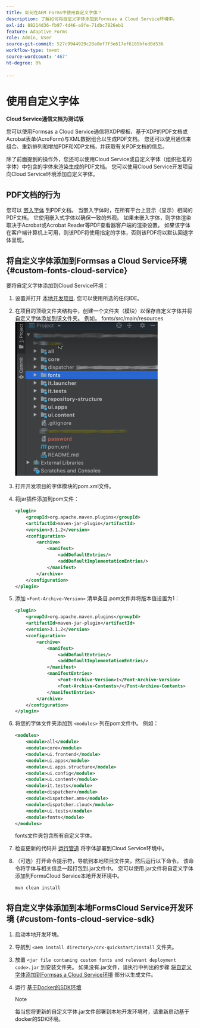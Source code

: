 ```yaml
---
title: 如何在AEM Forms中使用自定义字体？
description: 了解如何将自定义字体添加到Formsas a Cloud Service环境中。
exl-id: 88214d36-fb97-4d46-a9fe-71dbc7826eb1
feature: Adaptive Forms
role: Admin, User
source-git-commit: 527c9944929c28a0ef7f3e617ef6185bfed0d536
workflow-type: tm+mt
source-wordcount: '467'
ht-degree: 0%

---
```


# 使用自定义字体

**Cloud Service通信文档为测试版**

您可以使用Formsas a Cloud Service通信将XDP模板、基于XDP的PDF文档或Acrobat表单(AcroForm)与XML数据组合以生成PDF文档。 您还可以使用通信来组合、重新排列和增加PDF和XDP文档，并获取有关PDF文档的信息。

除了前面提到的操作外，您还可以使用Cloud Service或自定义字体（组织批准的字体）中包含的字体来渲染生成的PDF文档。 您可以使用Cloud Service开发项目向Cloud Service环境添加自定义字体。

## PDF文档的行为

您可以 [嵌入字体](https://adobedocs.github.io/experience-manager-forms-cloud-service-developer-reference/references/output-sync/#tag/PrintedOutputOptions) 到PDF文档。 当嵌入字体时，在所有平台上显示（显示）相同的PDF文档。 它使用嵌入式字体以确保一致的外观。 如果未嵌入字体，则字体渲染取决于Acrobat或Acrobat Reader等PDF查看器客户端的渲染设置。 如果该字体在客户端计算机上可用，则该PDF将使用指定的字体，否则该PDF将以默认回退字体呈现。

## 将自定义字体添加到Formsas a Cloud Service环境 {#custom-fonts-cloud-service}

要将自定义字体添加到Cloud Service环境：

1. 设置并打开 [本地开发项目](setup-local-development-environment.md). 您可以使用所选的任何IDE。
1. 在项目的顶级文件夹结构中，创建一个文件夹（模块）以保存自定义字体并将自定义字体添加到该文件夹。 例如， fonts/src/main/resources
   ![Fonts文件夹](assets/fonts.png)

1. 打开开发项目的字体模块的pom.xml文件。
1. 将jar插件添加到pom文件：

   ```xml
   <plugin>
       <groupId>org.apache.maven.plugins</groupId>
       <artifactId>maven-jar-plugin</artifactId>
       <version>3.1.2</version>
       <configuration>
           <archive>
               <manifest>
                   <addDefaultEntries/>
                   <addDefaultImplementationEntries/>
               </manifest>
           </archive>
       </configuration>
   </plugin>
   ```

1. 添加 `<Font-Archive-Version>` 清单条目.pom文件并将版本值设置为1：

   ```xml
   <plugin>
       <groupId>org.apache.maven.plugins</groupId>
       <artifactId>maven-jar-plugin</artifactId>
       <version>3.1.2</version>
       <configuration>
           <archive>
               <manifest>
                   <addDefaultEntries/>
                   <addDefaultImplementationEntries/>
               </manifest>
               <manifestEntries>
                   <Font-Archive-Version>1</Font-Archive-Version>
                   <Font-Archive-Contents>/</Font-Archive-Contents>
               </manifestEntries> 
           </archive>
       </configuration>
   </plugin>
   ```

1. 将您的字体文件夹添加到 `<modules>` 列在pom文件中。 例如：

   ```xml
   <modules>
       <module>all</module>
       <module>core</module>
       <module>ui.frontend</module>
       <module>ui.apps</module>
       <module>ui.apps.structure</module>
       <module>ui.config</module>
       <module>ui.content</module>
       <module>it.tests</module>
       <module>dispatcher</module>
       <module>dispatcher.ams</module>
       <module>dispatcher.cloud</module>
       <module>ui.tests</module>
       <module>fonts</module>
   </modules>
   ```

   fonts文件夹包含所有自定义字体。

1. 检查更新的代码并 [运行管道](/help/implementing/cloud-manager/deploy-code.md) 将字体部署到Cloud Service环境中。

1. （可选）打开命令提示符，导航到本地项目文件夹，然后运行以下命令。 该命令将字体与相关信息一起打包到.jar文件中。 您可以使用.jar文件将自定义字体添加到FormsCloud Service本地开发环境中。

   ```shell
   mvn clean install
   ```

## 将自定义字体添加到本地FormsCloud Service开发环境 {#custom-fonts-cloud-service-sdk}

1. 启动本地开发环境。
1. 导航到 `<aem install directory>/crx-quickstart/install` 文件夹。
1. 放置 `<jar file contaning custom fonts and relevant deployment code>.jar` 到安装文件夹。 如果没有.jar文件，请执行中列出的步骤 [将自定义字体添加到Formsas a Cloud Service环境](#custom-fonts-cloud-service) 部分以生成文件。
1. 运行 [基于Docker的SDK环境](setup-local-development-environment.md#docker-microservices)


   >[!NOTE]
   >
   >每当您将更新的自定义字体.jar文件部署到本地开发环境时，请重新启动基于docker的SDK环境。
